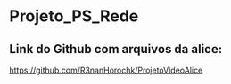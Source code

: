 # Projeto_PS_Rede

Link do Github com arquivos da alice:
---
https://github.com/R3nanHorochk/ProjetoVideoAlice

